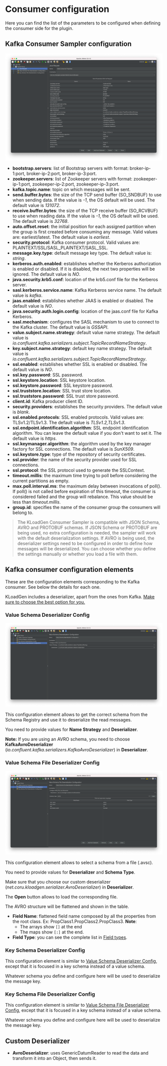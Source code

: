 # Consumer configuration

Here you can find the list of the parameters to be configured when defining the consumer side for the plugin.

## Kafka Consumer Sampler configuration

![Kafka Consumer Sampler configuration](images/kafka-consumer-properties.png)

- **bootstrap.servers**: list of Bootstrap servers with format: broker-ip-1:port, broker-ip-2:port, broker-ip-3:port.
- **zookeeper.servers**: list of Zookeeper servers with format: zookeeper-ip-1:port, zookeeper-ip-2:port, zookeeper-ip-3:port.
- **kafka.topic.name**: topic on which messages will be sent.
- **send.buffer.bytes**: the size of the TCP send buffer (SO_SNDBUF) to use when sending data. If the value is _-1_, the OS default will be used. The default value is _131072_.
- **receive.buffer.bytes**: the size of the TCP receive buffer (SO_RCVBUF) to use when reading data. If the value is _-1_, the OS default will be used. The default value is _32768_.
- **auto.offset.reset**: the initial position for each assigned partition when the group is first created before consuming any message. Valid values are: earliest/latest. The default value is _earliest_.
- **security.protocol**: Kafka consumer protocol. Valid values are: PLAINTEXT/SSL/SASL_PLAINTEXT/SASL_SSL.
- **message.key.type**: default message key type. The default value is: _string_.
- **kerberos.auth.enabled**: establishes whether the Kerberos authorization is enabled or disabled. If it is disabled, the next two properties will be ignored. The default value is _NO_.
- **java.security.krb5.conf**: location of the krb5.conf file for the Kerberos server.
- **sasl.kerberos.service.name**: Kafka Kerberos service name. The default value is _kafka_.
- **jaas.enabled**: establishes whether JAAS is enabled or disabled. The default value is _NO_.
- **java.security.auth.login.config**: location of the jaas.conf file for Kafka Kerberos.
- **sasl.mechanism**: configures the SASL mechanism to use to connect to the Kafka cluster. The default value is _GSSAPI_.
- **value.subject.name.strategy**: default value name strategy. The default value is _io.confluent.kafka.serializers.subject.TopicRecordNameStrategy_.
- **key.subject.name.strategy**: default key name strategy. The default value is _io.confluent.kafka.serializers.subject.TopicRecordNameStrategy_.
- **ssl.enabled**: establishes whether SSL is enabled or disabled. The default value is _NO_.
- **ssl.key.password**: SSL password.
- **ssl.keystore.location**: SSL keystore location.
- **ssl.keystore.password**: SSL keystore password.
- **ssl.truststore.location**: SSL trust store location.
- **ssl.truststore.password**: SSL trust store password.
- **client.id**: Kafka producer client ID.
- **security.providers**: establishes the security providers. The default value is _blank_.
- **ssl.enabled.protocols**: SSL enabled protocols. Valid values are: TLSv1.2/TLSv1.3. The default value is _TLSv1.2,TLSv1.3_.
- **ssl.endpoint.identification.algorithm**: SSL endpoint identification algorithm. You can leave the default value if you don't want to set it. The default value is _https_.
- **ssl.keymanager.algorithm**: the algorithm used by the key manager factory for SSL connections. The default value is _SunX509_.
- **ssl.keystore.type**: type of the repository of security certificates.
- **ssl.provider**: the name of the security provider used for SSL connections.
- **ssl.protocol**: the SSL protocol used to generate the SSLContext.
- **timeout.millis**: the maximum time trying to poll before considering the current partitions as empty.
- **max.poll.interval.ms**: the maximum delay between invocations of poll(). If poll() is not called before expiration of this timeout, the consumer is considered failed and the group will rebalance. This value should be less than _timeout.millis_.
- **group.id**: specifies the name of the consumer group the consumers will belong to.

>The KLoadGen Consumer Sampler is compatible with JSON Schema, AVRO and PROTOBUF schemas. If JSON Schema or PROTOBUF are being used, no extra configuration is needed, the sampler will work with the default deserialization settings. If AVRO is being used, the deserializer settings need to be configured in order to define how messages will be deserialized. You can choose whether you define the settings manually or whether you load a file with them.

## Kafka consumer configuration elements

These are the configuration elements corresponding to the Kafka consumer. See below the details for each one.

KLoadGen includes a deserializer, apart from the ones from Kafka. [Make sure to choose the best option for you.](#custom-deserializer)

### Value Schema Deserializer Config

![Value Schema Deserializer Config](images/value-schema-deserialization-config.png)

This configuration element allows to get the correct schema from the Schema Registry and use it to deserialize the read messages.

You need to provide values for **Name Strategy** and **Deserializer**.

**Note:** If you are using an AVRO schema, you need to choose **KafkaAvroDeserializer** (*io.confluent.kafka.serializers.KafkaAvroDeserializer*) in **Deserializer**.

### Value Schema File Deserializer Config

![Value Schema File Deserializer Config](images/value-schema-file-deserialization-config.png)

This configuration element allows to select a schema from a file (.avsc).

You need to provide values for **Deserializer** and **Schema Type**.

Make sure that you choose our custom deserializer (*net.coru.kloadgen.serializer.AvroDeserializer*) in **Deserializer**. 

The **Open** button allows to load the corresponding file. 

The AVRO structure will be flattened and shown in the table. 

- **Field Name**: flattened field name composed by all the properties from the root class. Ex: PropClass1.PropClass2.PropClass3.
  **Note**: 
    - The arrays show `[]` at the end
    - The maps show `[:]` at the end.  
- **Field Type**: you can see the complete list in [Field types](schemas.md#field-types).
  
### Key Schema Deserializer Config

This configuration element is similar to [Value Schema Deserializer Config](#value-schema-deserializer-config), except that it is focused in a key schema instead of a value schema.

Whatever schema you define and configure here will be used to deserialize the message key.

### Key Schema File Deserializer Config

This configuration element is similar to [Value Schema File Deserializer Config](#value-schema-file-deserializer-config), except that it is focused in a key schema instead of a value schema.

Whatever schema you define and configure here will be used to deserialize the message key.

## Custom Deserializer

- **AvroDeserializer**: uses GenericDatumReader to read the data and transform it into an Object, then sends it.